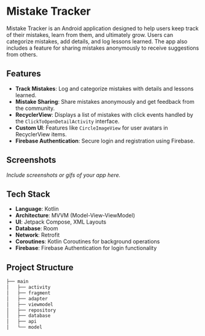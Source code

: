 # Mistake Tracker

Mistake Tracker is an Android application designed to help users keep track of their mistakes, learn from them, and ultimately grow. Users can categorize mistakes, add details, and log lessons learned. The app also includes a feature for sharing mistakes anonymously to receive suggestions from others.

## Features

- **Track Mistakes**: Log and categorize mistakes with details and lessons learned.
- **Mistake Sharing**: Share mistakes anonymously and get feedback from the community.
- **RecyclerView**: Displays a list of mistakes with click events handled by the `ClickToOpenDetailActivity` interface.
- **Custom UI**: Features like `CircleImageView` for user avatars in RecyclerView items.
- **Firebase Authentication**: Secure login and registration using Firebase.

## Screenshots

*Include screenshots or gifs of your app here.*

## Tech Stack

- **Language**: Kotlin
- **Architecture**: MVVM (Model-View-ViewModel)
- **UI**: Jetpack Compose, XML Layouts
- **Database**: Room
- **Network**: Retrofit
- **Coroutines**: Kotlin Coroutines for background operations
- **Firebase**: Firebase Authentication for login functionality

## Project Structure

```bash
├── main
│   ├── activity
│   ├── fragment
│   ├── adapter
│   ├── viewmodel
│   ├── repository
│   ├── database
│   ├── api
│   └── model
